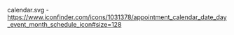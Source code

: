 calendar.svg - https://www.iconfinder.com/icons/1031378/appointment_calendar_date_day_event_month_schedule_icon#size=128
